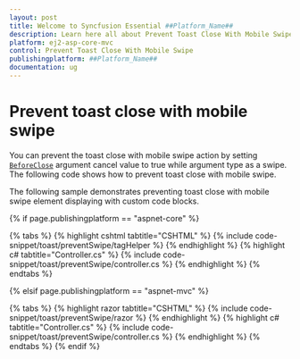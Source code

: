 ```yaml
---
layout: post
title: Welcome to Syncfusion Essential ##Platform_Name##
description: Learn here all about Prevent Toast Close With Mobile Swipe of Syncfusion Essential ##Platform_Name## widgets based on HTML5 and jQuery.
platform: ej2-asp-core-mvc
control: Prevent Toast Close With Mobile Swipe
publishingplatform: ##Platform_Name##
documentation: ug
---
```



# Prevent toast close with mobile swipe

You can prevent the toast close with mobile swipe action by setting [`BeforeClose`](https://help.syncfusion.com/cr/aspnetcore-js2/Syncfusion.EJ2.Notifications.Toast.html#Syncfusion_EJ2_Notifications_Toast_BeforeClose) argument cancel value to true while argument type as a swipe. The following code shows how to prevent toast close with mobile swipe.

The following sample demonstrates preventing toast close with mobile swipe element displaying with custom code blocks.

{% if page.publishingplatform == "aspnet-core" %}

{% tabs %}
{% highlight cshtml tabtitle="CSHTML" %}
{% include code-snippet/toast/preventSwipe/tagHelper %}
{% endhighlight %}
{% highlight c# tabtitle="Controller.cs" %}
{% include code-snippet/toast/preventSwipe/controller.cs %}
{% endhighlight %}
{% endtabs %}

{% elsif page.publishingplatform == "aspnet-mvc" %}

{% tabs %}
{% highlight razor tabtitle="CSHTML" %}
{% include code-snippet/toast/preventSwipe/razor %}
{% endhighlight %}
{% highlight c# tabtitle="Controller.cs" %}
{% include code-snippet/toast/preventSwipe/controller.cs %}
{% endhighlight %}
{% endtabs %}
{% endif %}

